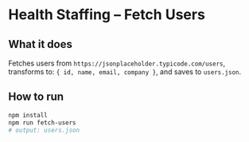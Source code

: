 # Health Staffing – Fetch Users

## What it does
Fetches users from `https://jsonplaceholder.typicode.com/users`, transforms to:
`{ id, name, email, company }`, and saves to `users.json`.

## How to run
```bash
npm install
npm run fetch-users
# output: users.json

